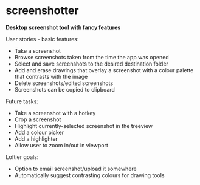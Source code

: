 # screenshotter
**Desktop screenshot tool with fancy features**

User stories - basic features:
- Take a screenshot 
- Browse screenshots taken from the time the app was opened
- Select and save screenshots to the desired destination folder
- Add and erase drawings that overlay a screenshot with a colour palette that contrasts with the image
- Delete screenshots/edited screenshots
- Screenshots can be copied to clipboard

Future tasks:
- Take a screenshot with a hotkey
- Crop a screenshot
- Highlight currently-selected screenshot in the treeview
- Add a colour picker
- Add a highlighter
- Allow user to zoom in/out in viewport

Loftier goals:
- Option to email screenshot/upload it somewhere
- Automatically suggest contrasting colours for drawing tools
